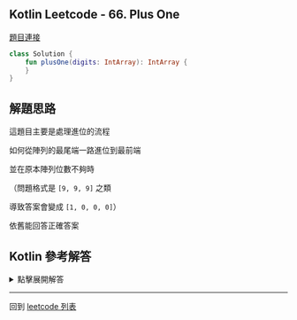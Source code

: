 ## Kotlin Leetcode - 66. Plus One

[題目連接](https://leetcode.com/problems/plus-one/)

```kotlin
class Solution {
    fun plusOne(digits: IntArray): IntArray {
    }
}
```

## 解題思路

這題目主要是處理進位的流程

如何從陣列的最尾端一路進位到最前端

並在原本陣列位數不夠時

（問題格式是 `[9, 9, 9]` 之類

導致答案會變成 `[1, 0, 0, 0]`）

依舊能回答正確答案

## Kotlin 參考解答

<details>
  <summary markdown='span'>點擊展開解答</summary>


```kotlin
class Solution {
    fun plusOne(digits: IntArray): IntArray {
        for (i in digits.size - 1 downTo 0) {
            digits[i] += 1
            if (digits[i] <= 9) return digits
            digits[i] = 0
        }
        val arr = IntArray(digits.size + 1)
        arr[0] = 1

        return arr
    }
}
```

</details>

------

回到 [leetcode 列表](index.md)
